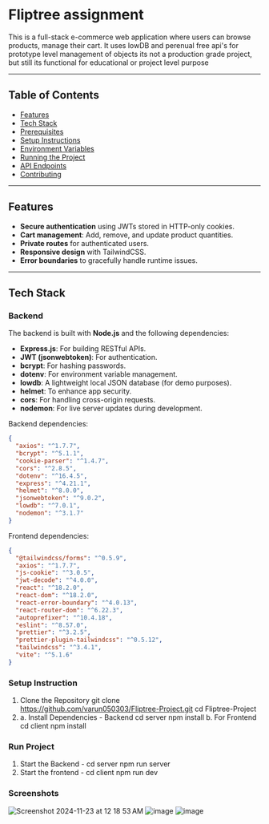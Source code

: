 # Fliptree assignment

This is a full-stack e-commerce web application where users can browse products, manage their cart. It uses lowDB and perenual free api's for prototype level management of objects its not a production grade project, but still its functional for educational or project level purpose

---

## Table of Contents

- [Features](#features)
- [Tech Stack](#tech-stack)
- [Prerequisites](#prerequisites)
- [Setup Instructions](#setup-instructions)
- [Environment Variables](#environment-variables)
- [Running the Project](#running-the-project)
- [API Endpoints](#api-endpoints)
- [Contributing](#contributing)

---

## Features

- **Secure authentication** using JWTs stored in HTTP-only cookies.
- **Cart management**: Add, remove, and update product quantities.
- **Private routes** for authenticated users.
- **Responsive design** with TailwindCSS.
- **Error boundaries** to gracefully handle runtime issues.

---

## Tech Stack

### Backend
The backend is built with **Node.js** and the following dependencies:
- **Express.js**: For building RESTful APIs.
- **JWT (jsonwebtoken)**: For authentication.
- **bcrypt**: For hashing passwords.
- **dotenv**: For environment variable management.
- **lowdb**: A lightweight local JSON database (for demo purposes).
- **helmet**: To enhance app security.
- **cors**: For handling cross-origin requests.
- **nodemon**: For live server updates during development.

Backend dependencies:
```json
{
  "axios": "^1.7.7",
  "bcrypt": "^5.1.1",
  "cookie-parser": "^1.4.7",
  "cors": "^2.8.5",
  "dotenv": "^16.4.5",
  "express": "^4.21.1",
  "helmet": "^8.0.0",
  "jsonwebtoken": "^9.0.2",
  "lowdb": "^7.0.1",
  "nodemon": "^3.1.7"
}
```

Frontend dependencies:
```json
{
  "@tailwindcss/forms": "^0.5.9",
  "axios": "^1.7.7",
  "js-cookie": "^3.0.5",
  "jwt-decode": "^4.0.0",
  "react": "^18.2.0",
  "react-dom": "^18.2.0",
  "react-error-boundary": "^4.0.13",
  "react-router-dom": "^6.22.3",
  "autoprefixer": "^10.4.18",
  "eslint": "^8.57.0",
  "prettier": "^3.2.5",
  "prettier-plugin-tailwindcss": "^0.5.12",
  "tailwindcss": "^3.4.1",
  "vite": "^5.1.6"
}
```


### Setup Instruction
1. Clone the Repository
git clone https://github.com/varun050303/Fliptree-Project.git
cd Fliptree-Project
2.  a. Install Dependencies - Backend
cd server
npm install
  b. For Frontend
cd client
npm install

### Run Project
1. Start the Backend - cd server
npm run server
2. Start the frontend - cd client
npm run dev


### Screenshots
![Screenshot 2024-11-23 at 12 18 53 AM](https://github.com/user-attachments/assets/14bc3c06-1a62-4563-a694-1c6823ec3be0)
![image](https://github.com/user-attachments/assets/1b1d0aca-0de2-4bc8-aeef-2d70be488e9f)
![image](https://github.com/user-attachments/assets/73617d6c-fd63-4498-9aab-3771442a0932)
